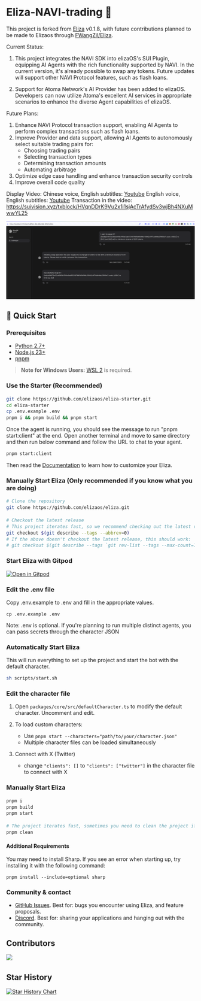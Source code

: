 # Eliza-NAVI-trading 🤖

This project is forked from [Eliza](https://github.com/elizaOS/eliza) v0.1.8, with future contributions planned to be made to Elizaos through [FWangZil/Eliza](https://github.com/FWangZil/eliza).

Current Status:

1. This project integrates the NAVI SDK into elizaOS's SUI Plugin, equipping AI Agents with the rich functionality supported by NAVI. In the current version, it's already possible to swap any tokens. Future updates will support other NAVI Protocol features, such as flash loans.

2. Support for Atoma Network's AI Provider has been added to elizaOS. Developers can now utilize Atoma's excellent AI services in appropriate scenarios to enhance the diverse Agent capabilities of elizaOS.

Future Plans:

1. Enhance NAVI Protocol transaction support, enabling AI Agents to perform complex transactions such as flash loans.
2. Improve Provider and data support, allowing AI Agents to autonomously select suitable trading pairs for:
    - Choosing trading pairs
    - Selecting transaction types
    - Determining transaction amounts
    - Automating arbitrage
3. Optimize edge case handling and enhance transaction security controls
4. Improve overall code quality

Display Video:
    Chinese voice, English subtitles: [Youtube](https://youtu.be/HdLETOCFV7c)
    English voice, English subtitles: [Youtube](https://youtu.be/ganjhxq4u9k)
Transaction in the video: <https://suivision.xyz/txblock/HVqnDDrK9Vu2x1i1sjAcTrAfydSv3wjBh4NXuMwwYL25>

![demo](image-1.png)

## 🚀 Quick Start

### Prerequisites

- [Python 2.7+](https://www.python.org/downloads/)
- [Node.js 23+](https://docs.npmjs.com/downloading-and-installing-node-js-and-npm)
- [pnpm](https://pnpm.io/installation)

> **Note for Windows Users:** [WSL 2](https://learn.microsoft.com/en-us/windows/wsl/install-manual) is required.

### Use the Starter (Recommended)

```bash
git clone https://github.com/elizaos/eliza-starter.git
cd eliza-starter
cp .env.example .env
pnpm i && pnpm build && pnpm start
```

Once the agent is running, you should see the message to run "pnpm start:client" at the end.
Open another terminal and move to same directory and then run below command and follow the URL to chat to your agent.

```bash
pnpm start:client
```

Then read the [Documentation](https://elizaos.github.io/eliza/) to learn how to customize your Eliza.

### Manually Start Eliza (Only recommended if you know what you are doing)

```bash
# Clone the repository
git clone https://github.com/elizaos/eliza.git

# Checkout the latest release
# This project iterates fast, so we recommend checking out the latest release
git checkout $(git describe --tags --abbrev=0)
# If the above doesn't checkout the latest release, this should work:
# git checkout $(git describe --tags `git rev-list --tags --max-count=1`)
```

### Start Eliza with Gitpod

[![Open in Gitpod](https://gitpod.io/button/open-in-gitpod.svg)](https://gitpod.io/#https://github.com/elizaos/eliza/tree/main)

### Edit the .env file

Copy .env.example to .env and fill in the appropriate values.

```
cp .env.example .env
```

Note: .env is optional. If you're planning to run multiple distinct agents, you can pass secrets through the character JSON

### Automatically Start Eliza

This will run everything to set up the project and start the bot with the default character.

```bash
sh scripts/start.sh
```

### Edit the character file

1. Open `packages/core/src/defaultCharacter.ts` to modify the default character. Uncomment and edit.

2. To load custom characters:
    - Use `pnpm start --characters="path/to/your/character.json"`
    - Multiple character files can be loaded simultaneously
3. Connect with X (Twitter)
    - change `"clients": []` to `"clients": ["twitter"]` in the character file to connect with X

### Manually Start Eliza

```bash
pnpm i
pnpm build
pnpm start

# The project iterates fast, sometimes you need to clean the project if you are coming back to the project
pnpm clean
```

#### Additional Requirements

You may need to install Sharp. If you see an error when starting up, try installing it with the following command:

```
pnpm install --include=optional sharp
```

### Community & contact

- [GitHub Issues](https://github.com/elizaos/eliza/issues). Best for: bugs you encounter using Eliza, and feature proposals.
- [Discord](https://discord.gg/ai16z). Best for: sharing your applications and hanging out with the community.

## Contributors

<a href="https://github.com/elizaos/eliza/graphs/contributors">
  <img src="https://contrib.rocks/image?repo=elizaos/eliza" />
</a>

## Star History

[![Star History Chart](https://api.star-history.com/svg?repos=elizaos/eliza&type=Date)](https://star-history.com/#elizaos/eliza&Date)
